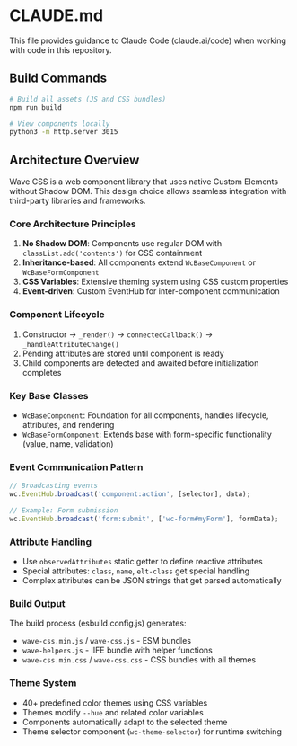 # CLAUDE.md

This file provides guidance to Claude Code (claude.ai/code) when working with code in this repository.

## Build Commands

```bash
# Build all assets (JS and CSS bundles)
npm run build

# View components locally
python3 -m http.server 3015
```

## Architecture Overview

Wave CSS is a web component library that uses native Custom Elements without Shadow DOM. This design choice allows seamless integration with third-party libraries and frameworks.

### Core Architecture Principles

1. **No Shadow DOM**: Components use regular DOM with `classList.add('contents')` for CSS containment
2. **Inheritance-based**: All components extend `WcBaseComponent` or `WcBaseFormComponent`
3. **CSS Variables**: Extensive theming system using CSS custom properties
4. **Event-driven**: Custom EventHub for inter-component communication

### Component Lifecycle

1. Constructor → `_render()` → `connectedCallback()` → `_handleAttributeChange()`
2. Pending attributes are stored until component is ready
3. Child components are detected and awaited before initialization completes

### Key Base Classes

- `WcBaseComponent`: Foundation for all components, handles lifecycle, attributes, and rendering
- `WcBaseFormComponent`: Extends base with form-specific functionality (value, name, validation)

### Event Communication Pattern

```javascript
// Broadcasting events
wc.EventHub.broadcast('component:action', [selector], data);

// Example: Form submission
wc.EventHub.broadcast('form:submit', ['wc-form#myForm'], formData);
```

### Attribute Handling

- Use `observedAttributes` static getter to define reactive attributes
- Special attributes: `class`, `name`, `elt-class` get special handling
- Complex attributes can be JSON strings that get parsed automatically

### Build Output

The build process (esbuild.config.js) generates:
- `wave-css.min.js` / `wave-css.js` - ESM bundles
- `wave-helpers.js` - IIFE bundle with helper functions
- `wave-css.min.css` / `wave-css.css` - CSS bundles with all themes

### Theme System

- 40+ predefined color themes using CSS variables
- Themes modify `--hue` and related color variables
- Components automatically adapt to the selected theme
- Theme selector component (`wc-theme-selector`) for runtime switching